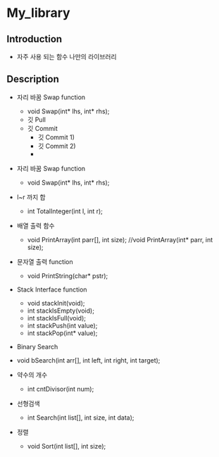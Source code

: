 # My_library

## Introduction
- 자주 사용 되는 함수 나만의 라이브러리

## Description

* 자리 바꿈 Swap function
  * void Swap(int* lhs, int* rhs);
  * 깃 Pull
  * 깃 Commit
    * 깃 Commit 1)
    * 깃 Commit 2)
    * 
* 자리 바꿈 Swap function
  * void Swap(int* lhs, int* rhs);

* l~r 까지 합 
  * int TotalInteger(int l, int r);

* 배열 출력 함수
  * void PrintArray(int parr[], int size); //void PrintArray(int* parr, int size);

* 문자열 출력 function
  * void PrintString(char* pstr);
 
* Stack Interface function
  * void stackInit(void);
  * int stackIsEmpty(void);
  * int stackIsFull(void);
  * int stackPush(int value);
  * int stackPop(int* value);


* Binary Search
 * void bSearch(int arr[], int left, int right, int target);

* 약수의 개수
  * int cntDivisor(int num);

* 선형검색
  * int Search(int list[], int size, int data);

* 정렬
  * void Sort(int list[], int size);
